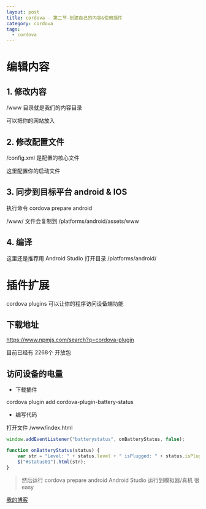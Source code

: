 ```yaml
---
layout: post
title: cordova - 第二节-创建自己的内容&使用插件
category: cordova
tags:
  - cordova
---
```


# 编辑内容

## 1. 修改内容

/www 目录就是我们的内容目录

可以把你的网站放入

## 2. 修改配置文件

/config.xml 是配置的核心文件

<content src="index.html" />

这里配置你的启动文件

## 3. 同步到目标平台 android & IOS

执行命令 cordova prepare android

/www/ 文件会复制到 /platforms/android/assets/www

## 4. 编译

这里还是推荐用 Android Studio 打开目录 /platforms/android/

# 插件扩展

cordova plugins 可以让你的程序访问设备端功能

## 下载地址

https://www.npmjs.com/search?q=cordova-plugin

目前已经有 2268个 开放包

## 访问设备的电量

- 下载插件

cordova plugin add cordova-plugin-battery-status

- 编写代码

打开文件 /www/index.html

```javascript
window.addEventListener("batterystatus", onBatteryStatus, false);

function onBatteryStatus(status) {
    var str = "Level: " + status.level + " isPlugged: " + status.isPlugged;
    $("#status01").html(str);
}
```

> 然后运行 cordova prepare android
> Android Studio 运行到模拟器/真机
> 很easy




[我的博客](https://hans007.github.io)